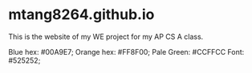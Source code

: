 # mtang8264.github.io
This is the website of my WE project for my AP CS A class.

Blue hex: #00A9E7;
Orange hex: #FF8F00;
Pale Green: #CCFFCC
Font: #525252;
